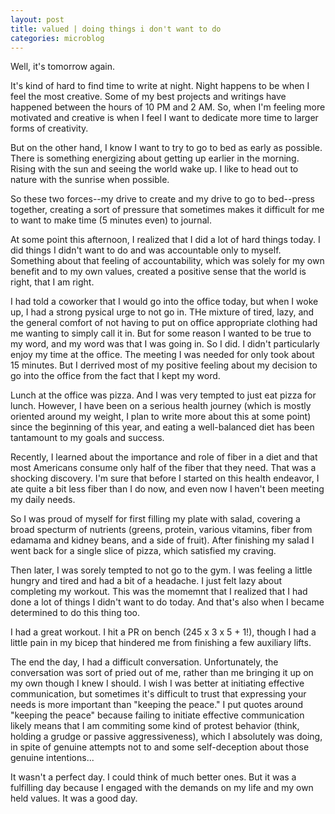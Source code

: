 ```yaml
---
layout: post
title: valued | doing things i don't want to do
categories: microblog
---
```


Well, it's tomorrow again. 

It's kind of hard to find time to write at night. Night happens to be when I feel the most creative. Some of my best projects and writings have happened between the hours of 10 PM and 2 AM. So, when I'm feeling more motivated and creative is when I feel I want to dedicate more time to larger forms of creativity. 

But on the other hand, I know I want to try to go to bed as early as possible. There is something energizing about getting up earlier in the morning. Rising with the sun and seeing the world wake up. I like to head out to nature with the sunrise when possible.

So these two forces--my drive to create and my drive to go to bed--press together, creating a sort of pressure that sometimes makes it difficult for me to want to make time (5 minutes even) to journal.

At some point this afternoon, I realized that I did a lot of hard things today. I did things I didn't want to do and was accountable only to myself. Something about that feeling of accountability, which was solely for my own benefit and to my own values, created a positive sense that the world is right, that I am right. 

I had told a coworker that I would go into the office today, but when I woke up, I had a strong pysical urge to not go in. THe mixture of tired, lazy, and the general comfort of not having to put on office appropriate clothing had me wanting to simply call it in. But for some reason I wanted to be true to my word, and my word was that I was going in. So I did. I didn't particularly enjoy my time at the office. The meeting I was needed for only took about 15 minutes. But I derrived most of my positive feeling about my decision to go into the office from the fact that I kept my word.

Lunch at the office was pizza. And I was very tempted to just eat pizza for lunch. However, I have been on a serious health journey (which is mostly oriented around my weight, I plan to write more about this at some point) since the beginning of this year, and eating a well-balanced diet has been tantamount to my goals and success. 

Recently, I learned about the importance and role of fiber in a diet and that most Americans consume only half of the fiber that they need. That was a shocking discovery. I'm sure that before I started on this health endeavor, I ate quite a bit less fiber than I do now, and even now I haven't been meeting my daily needs. 

So I was proud of myself for first filling my plate with salad, covering a broad specturm of nutrients (greens, protein, various vitamins, fiber from edamama and kidney beans, and a side of fruit). After finishing my salad I went back for a single slice of pizza, which satisfied my craving.

Then later, I was sorely tempted to not go to the gym. I was feeling a little hungry and tired and had a bit of a headache. I just felt lazy about completing my workout. This was the momemnt that I realized that I had done a lot of things I didn't want to do today. And that's also when I became determined to do this thing too. 

I had a great workout. I hit a PR on bench (245 x 3 x 5 + 1!), though I had a little pain in my bicep that hindered me from finishing a few auxiliary lifts.

The end the day, I had a difficult conversation. Unfortunately, the conversation was sort of pried out of me, rather than me bringing it up on my own though I knew I should. I wish I was better at initiating effective communication, but sometimes it's difficult to trust that expressing your needs is more important than "keeping the peace." I put quotes around "keeping the peace" because failing to initiate effective communication likely means that I am commiting some kind of protest behavior (think, holding a grudge or passive aggressiveness), which I absolutely was doing, in spite of genuine attempts not to and some self-deception about those genuine intentions...

It wasn't a perfect day. I could think of much better ones. But it was a fulfilling day because I engaged with the demands on my life and my own held values. It was a good day.
